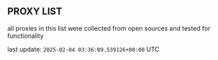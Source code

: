 ## PROXY LIST

all proxies in this list were collected from open sources and tested for functionality

last update: `2025-02-04 03:36:09.539126+00:00` UTC